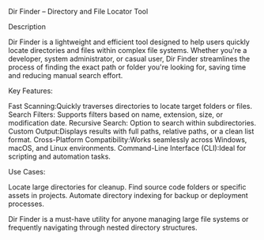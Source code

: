 Dir Finder – Directory and File Locator Tool

Description

Dir Finder is a lightweight and efficient tool designed to help users quickly locate directories and files within complex file systems. Whether you're a developer, system administrator, or casual user, Dir Finder streamlines the process of finding the exact path or folder you're looking for, saving time and reducing manual search effort.

Key Features:

Fast Scanning:Quickly traverses directories to locate target folders or files.
Search Filters: Supports filters based on name, extension, size, or modification date.
Recursive Search: Option to search within subdirectories.
Custom Output:Displays results with full paths, relative paths, or a clean list format.
Cross-Platform Compatibility:Works seamlessly across Windows, macOS, and Linux environments.
Command-Line Interface (CLI):Ideal for scripting and automation tasks.

Use Cases:

Locate large directories for cleanup.
Find source code folders or specific assets in projects.
Automate directory indexing for backup or deployment processes.

Dir Finder is a must-have utility for anyone managing large file systems or frequently navigating through nested directory structures.



